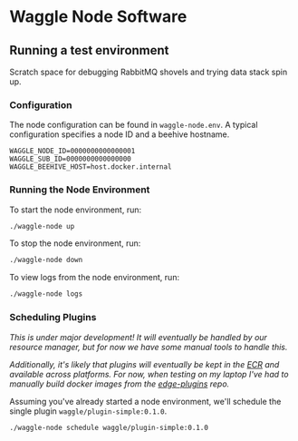 # Waggle Node Software

## Running a test environment

Scratch space for debugging RabbitMQ shovels and trying data stack spin up.

### Configuration

The node configuration can be found in `waggle-node.env`. A typical configuration specifies a node ID and a beehive hostname.

```text
WAGGLE_NODE_ID=0000000000000001
WAGGLE_SUB_ID=0000000000000000
WAGGLE_BEEHIVE_HOST=host.docker.internal
```

### Running the Node Environment

To start the node environment, run:

```sh
./waggle-node up
```

To stop the node environment, run:

```sh
./waggle-node down
```

To view logs from the node environment, run:

```sh
./waggle-node logs
```

### Scheduling Plugins

_This is under major development! It will eventually be handled by our resource manager, but for now we have some manual tools to handle this._

_Additionally, it's likely that plugins will eventually be kept in the [ECR](https://github.com/sagecontinuum/ecr) and available across platforms. For now, when testing on my laptop I've had to manually build docker images from the [edge-plugins](https://github.com/waggle-sensor/edge-plugins) repo._

Assuming you've already started a node environment, we'll schedule the single plugin `waggle/plugin-simple:0.1.0`.

```sh
./waggle-node schedule waggle/plugin-simple:0.1.0
```
